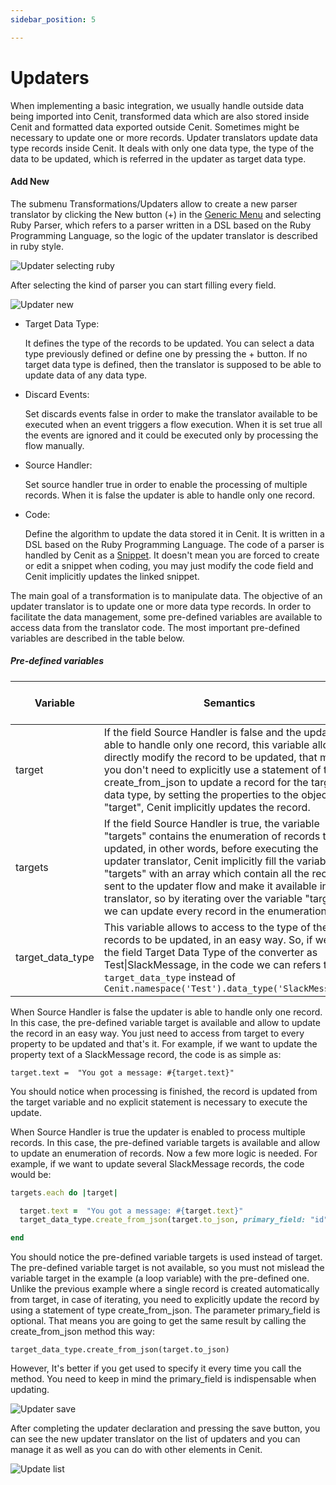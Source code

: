 ```yaml
---
sidebar_position: 5

---
```


# Updaters

When implementing a basic integration, we usually handle outside data being imported into Cenit, transformed data which are  also stored inside Cenit and formatted data exported outside Cenit. Sometimes might be necessary to update one or more records. Updater translators update data type records inside Cenit. It deals with only one data type, the type of the data to be updated, which is referred in the updater as target data type.

#### Add New

The submenu Transformations/Updaters allow to create a new parser translator by clicking the New button (+) in the [Generic Menu](generic/generic_menu_options_.md) and selecting Ruby Parser, which refers to a parser written in a DSL based on the Ruby Programming Language, so the logic of the updater translator is described in ruby style.

![Updater selecting ruby](https://user-images.githubusercontent.com/54523080/151648268-8566602e-2e3a-4abb-bcd1-cdacd54e486e.png)

After selecting the kind of parser you can start filling every field.

![Updater new](https://user-images.githubusercontent.com/54523080/151648332-1c8e4fc3-1095-4feb-b27e-7f384adb4f05.png)

- Target Data Type:
  
  It defines the type of the records to be updated. You can select a data type previously defined or define one by pressing the + button. If no target data type is defined, then the translator is supposed to be able to update data of any data type.

- Discard Events:
  
  Set discards events false in order to make the translator available to be executed when an event triggers a flow execution. When it is set true all the events are ignored and it could be executed only by processing the flow manually.

- Source Handler:
  
  Set source handler true in order to enable the processing of multiple records. When it is false the updater is able to handle only one record.

- Code:
  
  Define the algorithm to update the data stored it in Cenit. It is written in a DSL based on the Ruby Programming Language. The code of a parser is handled by Cenit as a [Snippet](compute/snippets.md). It doesn't mean you are forced to create or edit a snippet when coding, you may just modify the code field and Cenit implicitly updates the linked snippet.

The main goal of a transformation is to manipulate data. The objective of an updater translator is to update one or more data type records. In order to facilitate the data management, some pre-defined variables are available to access data from the translator code. The most important pre-defined variables are described in the table below.

##### Pre-defined variables

| Variable         | Semantics                                                                                                                                                                                                                                                                                                                                                                                                                     | Pre-conditions to use it          |
| ---------------- | ----------------------------------------------------------------------------------------------------------------------------------------------------------------------------------------------------------------------------------------------------------------------------------------------------------------------------------------------------------------------------------------------------------------------------- | --------------------------------- |
| target           | If the field Source Handler is false and the updater is able to handle only one record, this variable allows to directly modify the record to be updated, that means you don't need to explicitly use a statement of type create_from_json to update a record for the target data type, by setting the properties to the object "target", Cenit implicitly updates the record.                                                | The field Source Handler is false |
| targets          | If the field Source Handler is true, the variable "targets" contains the enumeration of records to be updated, in other words, before executing the updater translator, Cenit implicitly fill the variable "targets" with an array which contain all the records sent to the updater flow and make it available in the translator, so by iterating over the variable "targets" we can update every record in the enumeration. | The field Source Handler is true  |
| target_data_type | This variable allows to access to the type of the records to be updated, in an easy way. So, if we set the field Target Data Type of the converter as Test\|SlackMessage, in the code we can refers to it as `target_data_type` instead of `Cenit.namespace('Test').data_type('SlackMessage')`                                                                                                                                | The target data type was set      |

When Source Handler is false the updater is able to handle only one record. In this case, the pre-defined variable target is available and allow to update the record in an easy way. You just need to access from target to every property to be updated and that's it. For example, if we want to update the property text of a SlackMessage record, the code is as simple as:

```
target.text =  "You got a message: #{target.text}"
```

You should notice when processing is finished, the record is updated from the target variable and no explicit statement is necessary to execute the update.

When Source Handler is true the updater is enabled to process multiple records. In this case, the pre-defined variable targets is available and allow to update an enumeration of records. Now a few more logic is needed. For example, if we want to update several SlackMessage records, the code would be:

```ruby
targets.each do |target|

  target.text =  "You got a message: #{target.text}"
  target_data_type.create_from_json(target.to_json, primary_field: "id")    

end
```

You should notice the pre-defined variable targets is used instead of target. The pre-defined variable target is not available, so you must not mislead the variable target in the example (a loop variable) with the pre-defined one. Unlike the previous example where a single record is created automatically from target, in case of iterating, you need to explicitly update the record by using a statement of type create_from_json. The parameter primary_field is optional. That means you are going to get the same result by calling the create_from_json method this way:

`target_data_type.create_from_json(target.to_json)`

However, It's better if you get used to specify it every time you call the method. You need to keep in mind the primary_field is indispensable when updating.

![Updater save](https://user-images.githubusercontent.com/54523080/151652432-d18933ec-8df5-4d82-890f-a7e5d058e312.png)

After completing the updater declaration and pressing the save button, you can see the new updater translator on the list of updaters and you can manage it as well as you can do with other elements in Cenit.

![Update list](https://user-images.githubusercontent.com/54523080/151652438-5a0b941f-a5d5-43ef-909b-b6fcdba6d897.png)
